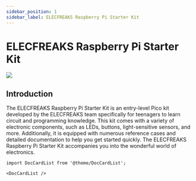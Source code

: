 ```yaml
---
sidebar_position: 1
sidebar_label: ELECFREAKS Raspberry Pi Starter Kit
---
```


# ELECFREAKS Raspberry Pi Starter Kit

![](https://wiki-media-ef.oss-cn-hongkong.aliyuncs.com/docs/pico/pico-starter-kit/images/pico-starter-kit-01.png)

## Introduction

The ELECFREAKS Raspberry Pi Starter Kit is an entry-level Pico kit developed by the ELECFREAKS team specifically for teenagers to learn circuit and programming knowledge.
This kit comes with a variety of electronic components, such as LEDs, buttons, light-sensitive sensors, and more. Additionally, it is equipped with numerous reference cases and detailed documentation to help you get started quickly. The ELECFREAKS Raspberry Pi Starter Kit accompanies you into the wonderful world of electronics.


```mdx-code-block
import DocCardList from '@theme/DocCardList';

<DocCardList />
